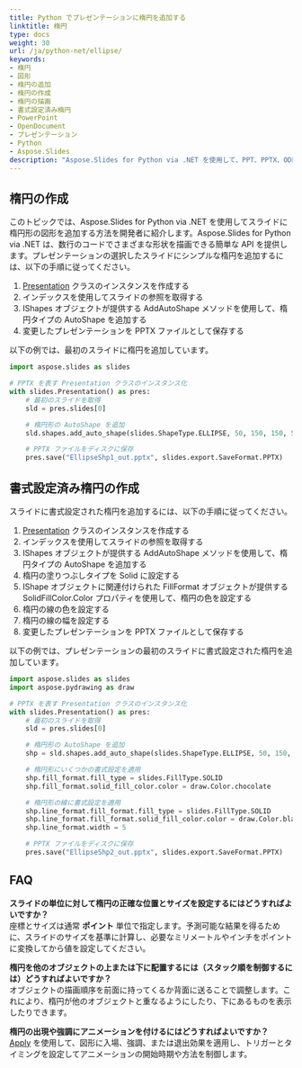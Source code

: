 ```yaml
---
title: Python でプレゼンテーションに楕円を追加する
linktitle: 楕円
type: docs
weight: 30
url: /ja/python-net/ellipse/
keywords:
- 楕円
- 図形
- 楕円の追加
- 楕円の作成
- 楕円の描画
- 書式設定済み楕円
- PowerPoint
- OpenDocument
- プレゼンテーション
- Python
- Aspose.Slides
description: "Aspose.Slides for Python via .NET を使用して、PPT、PPTX、ODP プレゼンテーションで楕円形の作成、書式設定、操作方法を学びます。コード例が含まれています。"
---
```


## **楕円の作成**
このトピックでは、Aspose.Slides for Python via .NET を使用してスライドに楕円形の図形を追加する方法を開発者に紹介します。Aspose.Slides for Python via .NET は、数行のコードでさまざまな形状を描画できる簡単な API を提供します。プレゼンテーションの選択したスライドにシンプルな楕円を追加するには、以下の手順に従ってください。

1. [Presentation](https://reference.aspose.com/slides/python-net/aspose.slides/presentation/) クラスのインスタンスを作成する
2. インデックスを使用してスライドの参照を取得する
3. IShapes オブジェクトが提供する AddAutoShape メソッドを使用して、楕円タイプの AutoShape を追加する
4. 変更したプレゼンテーションを PPTX ファイルとして保存する

以下の例では、最初のスライドに楕円を追加しています。

```py
import aspose.slides as slides

# PPTX を表す Presentation クラスのインスタンス化
with slides.Presentation() as pres:
    # 最初のスライドを取得
    sld = pres.slides[0]

    # 楕円形の AutoShape を追加
    sld.shapes.add_auto_shape(slides.ShapeType.ELLIPSE, 50, 150, 150, 50)

    # PPTX ファイルをディスクに保存
    pres.save("EllipseShp1_out.pptx", slides.export.SaveFormat.PPTX)
```

## **書式設定済み楕円の作成**
スライドに書式設定された楕円を追加するには、以下の手順に従ってください。

1. [Presentation](https://reference.aspose.com/slides/python-net/aspose.slides/presentation/) クラスのインスタンスを作成する
2. インデックスを使用してスライドの参照を取得する
3. IShapes オブジェクトが提供する AddAutoShape メソッドを使用して、楕円タイプの AutoShape を追加する
4. 楕円の塗りつぶしタイプを Solid に設定する
5. IShape オブジェクトに関連付けられた FillFormat オブジェクトが提供する SolidFillColor.Color プロパティを使用して、楕円の色を設定する
6. 楕円の線の色を設定する
7. 楕円の線の幅を設定する
8. 変更したプレゼンテーションを PPTX ファイルとして保存する

以下の例では、プレゼンテーションの最初のスライドに書式設定された楕円を追加しています。

```py
import aspose.slides as slides
import aspose.pydrawing as draw

# PPTX を表す Presentation クラスのインスタンス化
with slides.Presentation() as pres:
    # 最初のスライドを取得
    sld = pres.slides[0]

    # 楕円形の AutoShape を追加
    shp = sld.shapes.add_auto_shape(slides.ShapeType.ELLIPSE, 50, 150, 150, 50)

    # 楕円形にいくつかの書式設定を適用
    shp.fill_format.fill_type = slides.FillType.SOLID
    shp.fill_format.solid_fill_color.color = draw.Color.chocolate

    # 楕円形の線に書式設定を適用
    shp.line_format.fill_format.fill_type = slides.FillType.SOLID
    shp.line_format.fill_format.solid_fill_color.color = draw.Color.black
    shp.line_format.width = 5

    # PPTX ファイルをディスクに保存
    pres.save("EllipseShp2_out.pptx", slides.export.SaveFormat.PPTX)
```

## **FAQ**

**スライドの単位に対して楕円の正確な位置とサイズを設定するにはどうすればよいですか？**  
座標とサイズは通常 **ポイント** 単位で指定します。予測可能な結果を得るために、スライドのサイズを基準に計算し、必要なミリメートルやインチをポイントに変換してから値を設定してください。

**楕円を他のオブジェクトの上または下に配置するには（スタック順を制御するには）どうすればよいですか？**  
オブジェクトの描画順序を前面に持ってくるか背面に送ることで調整します。これにより、楕円が他のオブジェクトと重なるようにしたり、下にあるものを表示したりできます。

**楕円の出現や強調にアニメーションを付けるにはどうすればよいですか？**  
[Apply](/slides/ja/python-net/shape-animation/) を使用して、図形に入場、強調、または退出効果を適用し、トリガーとタイミングを設定してアニメーションの開始時期や方法を制御します。